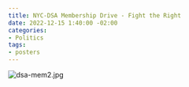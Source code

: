 ```yaml
---
title: NYC-DSA Membership Drive - Fight the Right
date: 2022-12-15 1:40:00 -02:00
categories:
- Politics
tags:
- posters
---
```


![dsa-mem2.jpg](/uploads/dsa-mem2.jpg)